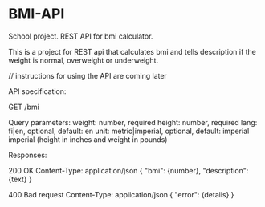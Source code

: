 # BMI-API
School project. REST API for bmi calculator.

This is a project for REST api that calculates bmi and tells description if the weight is normal, overweight or underweight.

// instructions for using the API are coming later

API specification:

GET /bmi

Query parameters:
weight: number, required
height: number, required
lang: fi|en, optional, default: en
unit: metric|imperial, optional, default: imperial
imperial (height in inches and weight in pounds)

Responses:

200 OK
Content-Type: application/json
{
  "bmi": {number},
  "description": {text}
}

400 Bad request
Content-Type: application/json
{
  "error": {details}
}
